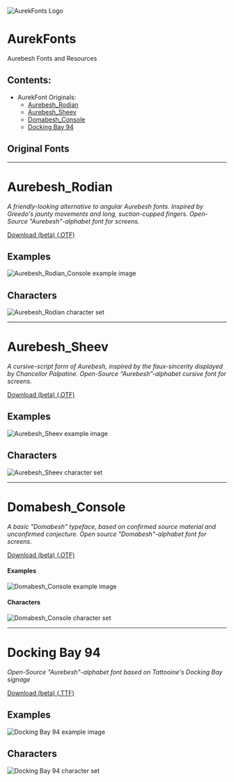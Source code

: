 ![AurekFonts Logo](https://avatars0.githubusercontent.com/u/62573193?s=200&v=4 "AurekFonts Logo")
# AurekFonts
Aurebesh Fonts and Resources

## Contents:
- AurekFont Originals:
  - [Aurebesh_Rodian](https://aurekfonts.github.io/#aurebesh_rodian)
  - [Aurebesh_Sheev](https://aurekfonts.github.io/#aurebesh_sheev)
  - [Domabesh_Console](https://aurekfonts.github.io/#domabesh_console)
  - [Docking Bay 94](https://aurekfonts.github.io/#docking-bay-94)

## Original Fonts


----------
# Aurebesh_Rodian
_A friendly-looking alternative to angular Aurebesh fonts. Inspired by Greedo's jaunty movements and long, suction-cupped fingers. Open-Source "Aurebesh"-alphabet font for screens._

[Download (beta) (.OTF)](https://github.com/AurekFonts/Aurebesh_Rodian/raw/master/Aurebesh_Rodian_beta.otf)

## Examples
![Aurebesh_Rodian_Console example image](https://github.com/AurekFonts/Aurebesh_Rodian/blob/master/Aurebesh%20Rodian%20example.png?raw=true "Example: Needo Kableedo's")
## Characters
![Aurebesh_Rodian character set](https://github.com/AurekFonts/Aurebesh_Rodian/blob/master/Aurebesh_Rodian-charset.png?raw=true "Aurebesh_Rodian character set")


----------
# Aurebesh_Sheev
_A cursive-script form of Aurebesh, inspired by the faux-sincerity displayed by Chancellor Palpatine. Open-Source “Aurebesh”-alphabet cursive font for screens._

[Download (beta) (.OTF)](https://github.com/AurekFonts/Aurebesh_Sheev/raw/master/Aurebesh_Sheev_beta.otf)

## Examples
![Aurebesh_Sheev example image](https://github.com/AurekFonts/Aurebesh_Sheev/blob/master/Aurebesh_Sheev_beta-example.png?raw=true "Example: Order 66")
## Characters
![Aurebesh_Sheev character set](https://github.com/AurekFonts/Aurebesh_Sheev/blob/master/Aurebesh_Sheev_beta-charset.png?raw=true "Aurebesh_Sheev_beta character set")


----------
# Domabesh_Console
_A basic "Domabesh" typeface, based on confirmed source material and unconfirmed conjecture. Open source "Domabesh"-alphabet font for screens._

[Download (beta) (.OTF)](https://github.com/AurekFonts/Domabesh_Console/raw/master/Domabesh_Console_beta.otf)

#### Examples
![Domabesh_Console example image](https://github.com/AurekFonts/Domabesh_Console/blob/master/IAmOne.png?raw=true "Example: 'I am one with the Force; the Force is with me.'")
#### Characters
![Domabesh_Console character set](https://github.com/AurekFonts/Domabesh_Console/blob/master/Domabesh_Console-CharacterSet-y.png?raw=true)


----------
# Docking Bay 94
_Open-Source "Aurebesh"-alphabet font based on Tattooine's Docking Bay signage_

[Download (beta) (.TTF)](https://github.com/AurekFonts/DockingBay94/raw/master/docking-bay-94.ttf)

## Examples
![Docking Bay 94 example image]( https://github.com/AurekFonts/DockingBay94/blob/master/docking-bay-94-font-example-69.png?raw=true "Example: Nice.")
## Characters
![Docking Bay 94 character set](https://github.com/AurekFonts/DockingBay94/blob/master/docking-bay-94-charset.png?raw=true "Docking Bay 94_beta character set")

